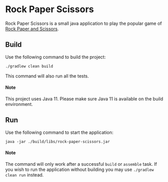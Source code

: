 # Rock Paper Scissors

Rock Paper Scissors is a small java application to play the popular game of [Rock Paper and Scissors](https://en.wikipedia.org/wiki/Rock-paper-scissors).

## Build

Use the following command to build the project:

```bash
./gradlew clean build
```

This command will also run all the tests.

#### Note

This project uses Java 11. Please make sure Java 11 is available on the build environment.


## Run

Use the following command to start the application:
```
java -jar ./build/libs/rock-paper-scissors.jar
```

#### Note

The command will only work after a successful `build` or `assemble` task. If you wish to run the application without building you may use `./gradlew clean run` instead.